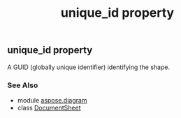 ﻿---
title: unique_id property
second_title: Aspose.Diagram for Python via .NET API References
description: 
type: docs
weight: 180
url: /python-net/aspose.diagram/documentsheet/unique_id/
is_root: false
---

## unique_id property


A GUID (globally unique identifier) identifying the shape.

### See Also
* module [aspose.diagram](../../)
* class [DocumentSheet](/diagram/python-net/aspose.diagram/documentsheet)
